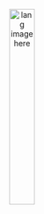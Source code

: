 <p align="center"><img width="30%" src="https://github.com/alansmathew/alansmathew/raw/master/lang.gif" alt="lang image here" /></p>

<!--
**paras1729kori/paras1729kori** is a ✨ _special_ ✨ repository because its `README.md` (this file) appears on your GitHub profile.

Here are some ideas to get you started:

- 🔭 I’m currently working on ...
- 🌱 I’m currently learning ...
- 👯 I’m looking to collaborate on ...
- 🤔 I’m looking for help with ...
- 💬 Ask me about ...
- 📫 How to reach me: ...
- 😄 Pronouns: ...
- ⚡ Fun fact: ...
-->
